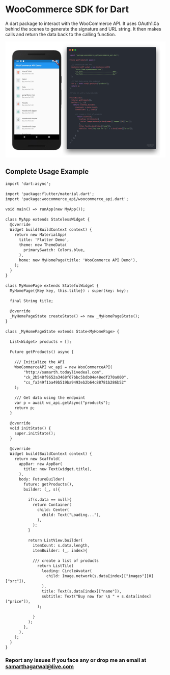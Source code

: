 # WooCommerce SDK for Dart

A dart package to interact with the WooCommerce API. It uses OAuth1.0a behind the scenes to generate the signature and URL string. It then makes calls and return the data back to the calling function.

![Example code and preview](Screenshot.png)

## Complete Usage Example
```
import 'dart:async';

import 'package:flutter/material.dart';
import 'package:woocommerce_api/woocommerce_api.dart';

void main() => runApp(new MyApp());

class MyApp extends StatelessWidget {
  @override
  Widget build(BuildContext context) {
    return new MaterialApp(
      title: 'Flutter Demo',
      theme: new ThemeData(
        primarySwatch: Colors.blue,
      ),
      home: new MyHomePage(title: 'WooCommerce API Demo'),
    );
  }
}

class MyHomePage extends StatefulWidget {
  MyHomePage({Key key, this.title}) : super(key: key);

  final String title;

  @override
  _MyHomePageState createState() => new _MyHomePageState();
}

class _MyHomePageState extends State<MyHomePage> {

  List<Widget> products = [];

  Future getProducts() async {

    /// Initialize the API
    WooCommerceAPI wc_api = new WooCommerceAPI(
        "http://samarth.todaylivedeal.com",
        "ck_2b548f9652a3468f67bbc5bdb04e48edf270a000",
        "cs_fa349f1ba49b519ba9493eb2b64c88781b286b52"
    );
    
    /// Get data using the endpoint
    var p = await wc_api.getAsync("products");
    return p;
  }

  @override
  void initState() {
    super.initState();
  }

  @override
  Widget build(BuildContext context) {
    return new Scaffold(
      appBar: new AppBar(
        title: new Text(widget.title),
      ),
      body: FutureBuilder(
        future: getProducts(),
        builder: (_, s){

          if(s.data == null){
            return Container(
              child: Center(
                child: Text("Loading..."),
              ),
            );
          }

          return ListView.builder(
            itemCount: s.data.length,
            itemBuilder: (_, index){
            
            /// create a list of products
              return ListTile(
                leading: CircleAvatar(
                  child: Image.network(s.data[index]["images"][0]["src"]),
                ),
                title: Text(s.data[index]["name"]),
                subtitle: Text("Buy now for \$ " + s.data[index]["price"]),
              );

            }
          );
        },
      ),
    );
  }
}

```
### Report any issues if you face any or drop me an email at samarthagarwal@live.com

